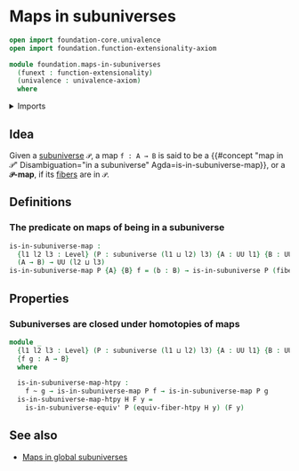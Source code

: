 # Maps in subuniverses

```agda
open import foundation-core.univalence
open import foundation.function-extensionality-axiom

module foundation.maps-in-subuniverses
  (funext : function-extensionality)
  (univalence : univalence-axiom)
  where
```

<details><summary>Imports</summary>

```agda
open import foundation.homotopies funext
open import foundation.subuniverses funext univalence
open import foundation.universe-levels

open import foundation-core.fibers-of-maps
```

</details>

## Idea

Given a [subuniverse](foundation.subuniverses.md) `𝒫`, a map `f : A → B` is said
to be a
{{#concept "map in `𝒫`" Disambiguation="in a subuniverse" Agda=is-in-subuniverse-map}},
or a **`𝒫`-map**, if its [fibers](foundation-core.fibers-of-maps.md) are in `𝒫`.

## Definitions

### The predicate on maps of being in a subuniverse

```agda
is-in-subuniverse-map :
  {l1 l2 l3 : Level} (P : subuniverse (l1 ⊔ l2) l3) {A : UU l1} {B : UU l2} →
  (A → B) → UU (l2 ⊔ l3)
is-in-subuniverse-map P {A} {B} f = (b : B) → is-in-subuniverse P (fiber f b)
```

## Properties

### Subuniverses are closed under homotopies of maps

```agda
module _
  {l1 l2 l3 : Level} (P : subuniverse (l1 ⊔ l2) l3) {A : UU l1} {B : UU l2}
  {f g : A → B}
  where

  is-in-subuniverse-map-htpy :
    f ~ g → is-in-subuniverse-map P f → is-in-subuniverse-map P g
  is-in-subuniverse-map-htpy H F y =
    is-in-subuniverse-equiv' P (equiv-fiber-htpy H y) (F y)
```

## See also

- [Maps in global subuniverses](foundation.maps-in-global-subuniverses.md)
